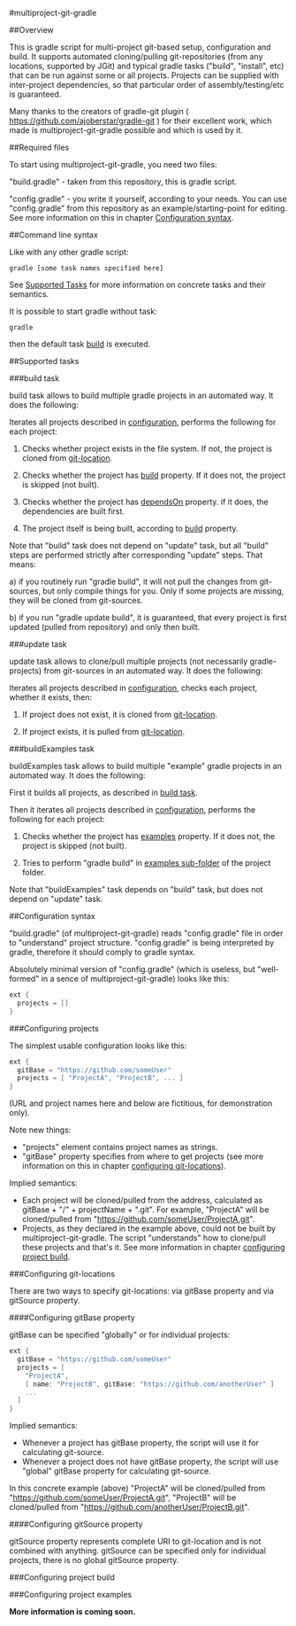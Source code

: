 #multiproject-git-gradle

##Overview

This is gradle script for multi-project git-based setup, configuration and build. It supports automated cloning/pulling 
git-repositories (from any locations, supported by JGit) and typical gradle tasks ("build", "install", etc) that can be
run against some or all projects. Projects can be supplied with inter-project dependencies, so that particular order 
of assembly/testing/etc is guaranteed.

Many thanks to the creators of gradle-git plugin ( https://github.com/ajoberstar/gradle-git ) for their excellent work,
which made is multiproject-git-gradle possible and which is used by it.

##Required files

To start using multiproject-git-gradle, you need two files: 

"build.gradle"  - taken from this repository, this is gradle script. 

"config.gradle" - you write it yourself, according to your needs. You can use "config.gradle" from this repository 
as an example/starting-point for editing. See more information on this in chapter
[Configuration syntax](#configuration-syntax).

##Command line syntax

Like with any other gradle script:

```shell
gradle [some task names specified here]
```

See [Supported Tasks](#supported-tasks) for more information on concrete tasks and their semantics.

It is possible to start gradle without task:

```shell
gradle
```

then the default task [build](#build-task) is executed.

##Supported tasks

###build task

build task allows to build multiple gradle projects in an automated way. It does the following:

Iterates all projects described in [configuration](#configuring-projects), performs the following for each project:

1. Checks whether project exists in the file system. If not, the project is cloned from [git-location](#configuring-git-locations).

2. Checks whether the project has [build](#configuring-project-build) property. If it does not, the project is skipped (not built).

3. Checks whether the project has [dependsOn](#configuring-project-dependencies) property. if it does, the dependencies are built first.

4. The project itself is being built, according to [build](#configuring-project-build) property.

Note that "build" task does not depend on "update" task, but all "build" steps are performed strictly after 
corresponding "update" steps. That means: 

a) if you routinely run "gradle build", it will not pull the changes from git-sources, but only compile things for you.
Only if some projects are missing, they will be cloned from git-sources.

b) if you run "gradle update build", it is guaranteed, that every project is first updated (pulled from repository)
and only then built.

###update task

update task allows to clone/pull multiple projects (not necessarily gradle-projects) from git-sources in an automated way. It does the following:

Iterates all projects described in [configuration](#configuring-projects), checks each project, whether it exists, then:

1. If project does not exist, it is cloned from [git-location](#configuring-git-locations).

2. If project exists, it is pulled from [git-location](#configuring-git-locations).

###buildExamples task

buildExamples task allows to build multiple "example" gradle projects in an automated way. It does the following:

First it builds all projects, as described in [build task](#build-task).

Then it iterates all projects described in [configuration](#configuring-projects), performs the following for each project:

1. Checks whether the project has [examples](#configuring-project-examples) property. If it does not, the project is skipped (not built).

2. Tries to perform "gradle build" in [examples sub-folder](#configuring-project-examples) of the project folder.

Note that "buildExamples" task depends on "build" task, but does not depend on "update" task.

##Configuration syntax

"build.gradle" (of multiproject-git-gradle) reads "config.gradle" file in order to "understand" project structure.
"config.gradle" is being interpreted by gradle, therefore it should comply to gradle syntax.

Absolutely minimal version of "config.gradle" (which is useless, but "well-formed" in a sence 
of multiproject-git-gradle) looks like this:

```groovy
ext {
  projects = []
}
```

###Configuring projects

The simplest usable configuration looks like this:

```groovy
ext {
  gitBase = "https://github.com/someUser"
  projects = [ "ProjectA", "ProjectB", ... ]
}
```

(URL and project names here and below are fictitious, for demonstration only).

Note new things:

* "projects" element contains project names as strings.
* "gitBase" property specifies from where to get projects (see more information on this in chapter [configuring git-locations](#configuring-git-locations)).

Implied semantics:

* Each project will be cloned/pulled from the address, calculated as gitBase + "/" + projectName + ".git". For example,
"ProjectA" will be cloned/pulled from "https://github.com/someUser/ProjectA.git".
* Projects, as they declared in the example above, could not be built by multiproject-git-gradle. The script "understands"
how to clone/pull these projects and that's it. See more information in chapter [configuring project build](#configuring-project-build).

###Configuring git-locations

There are two ways to specify git-locations: via gitBase property and via gitSource property.

####Configuring gitBase property

gitBase can be specified "globally" or for individual projects:

```groovy
ext {
  gitBase = "https://github.com/someUser"
  projects = [ 
    "ProjectA", 
    [ name: "ProjectB", gitBase: "https://github.com/anotherUser" ]
    ... 
  ]
}
```

Implied semantics:

* Whenever a project has gitBase property, the script will use it for calculating git-source.
* Whenever a project does not have gitBase property, the script will use "global" gitBase property for calculating git-source.

In this concrete example (above) "ProjectA" will be cloned/pulled from "https://github.com/someUser/ProjectA.git",
"ProjectB" will be cloned/pulled from "https://github.com/anotherUser/ProjectB.git".

####Configuring gitSource property

gitSource property represents complete URI to git-location and is not combined with anything. gitSource can be specified
only for individual projects, there is no global gitSource property.

###Configuring project build

###Configuring project examples

**More information is coming soon.**
